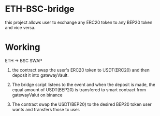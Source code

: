 # ETH-BSC-bridge

this project allows user to exchange any ERC20 token to any BEP20 token and vice versa.

# Working
ETH -> BSC SWAP

1) the contract swap the user's ERC20 token to USDT(ERC20) and then deposit it into gatewayVault.

2) The bridge script listens to the event and when the deposit is made, the equal amount of USDT(BEP20) is transfered to smart contract from gatewayValut on binance

3) The contract swap the USDT(BEP20) to the desired BEP20 token user wants and transfers those to user.
